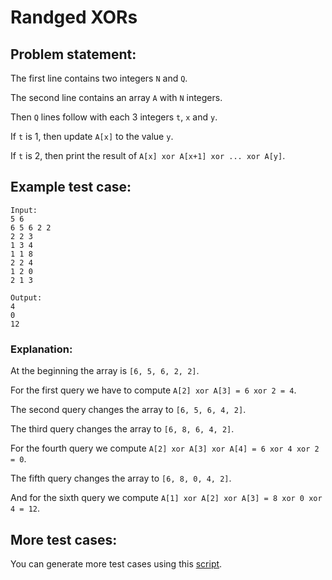 # Randged XORs

## Problem statement:

The first line contains two integers `N` and `Q`. 

The second line contains an array `A` with `N` integers.

Then `Q` lines follow with each 3 integers `t`, `x` and `y`.

If `t` is 1, then update `A[x]` to the value `y`. 

If `t` is 2, then print the result of `A[x] xor A[x+1] xor ... xor A[y]`. 

## Example test case:

    Input:
    5 6
    6 5 6 2 2
    2 2 3
    1 3 4
    1 1 8
    2 2 4
    1 2 0
    2 1 3

    Output:
    4
    0
    12

### Explanation:

At the beginning the array is `[6, 5, 6, 2, 2]`. 

For the first query we have to compute `A[2] xor A[3] = 6 xor 2 = 4`. 

The second query changes the array to `[6, 5, 6, 4, 2]`. 

The third query changes the array to `[6, 8, 6, 4, 2]`. 

For the fourth query we compute `A[2] xor A[3] xor A[4] = 6 xor 4 xor 2 = 0`. 

The fifth query changes the array to `[6, 8, 0, 4, 2]`. 

And for the sixth query we compute `A[1] xor A[2] xor A[3] = 8 xor 0 xor 4 = 12`. 

## More test cases:

You can generate more test cases using this [script](https://tio.run/##jZI9b4MwEIZ3fsWJyVZdhOmGSvcOococ0QoJ0lKBsYzph6L8dnqHgYS0UspiYT/3vCf79Ld9a9XdMFSNbo0Fk6uibTxPm0pZ5j8q3dvY514qYCtgAwk0uWZ4JqCiM8aDTtcVrnyuORzhcPSDfWua3DIqxLPcGKzdOX1AC7EhKjkgCS@oo/DXkqU8m1XgB@9tpRhldtYIQA1Hm2fKrq9tR8rMu6jf8tgD/Ko9XMRJARGHJAHpiJEqvtDyu6/0VvIFUuXnn9DmhGBnO3RlyCG9bJ/fyfm1YCtIC2K5k5R1V67aktf7Qir6B7V3uoeRP2XMOWL20DL@yKv9T5wr5ausFO5BhmG4DsIXw4RwtUcP95HX9HTT9cmYfDcyWxfPgueE@EsvTUKQa12qguEvX6b3qbfT@FISCWhIXIELcCAVDUMUgpRj5z8). 
